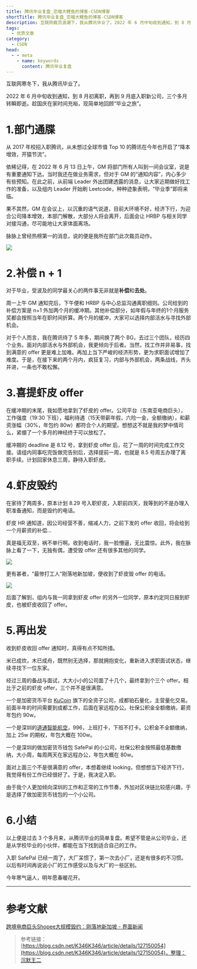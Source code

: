 ```yaml
---
title: 腾讯毕业复盘_恋喵大鲤鱼的博客-CSDN博客
shortTitle: 腾讯毕业复盘_恋喵大鲤鱼的博客-CSDN博客
description: 互联网裁员浪潮下，我从腾讯毕业了。2022 年 6 月中旬收到通知，到 8 月初离职，再到 9 月底入职新公司，三个多月转瞬即逝。趁国庆在家时间充裕，现简单地回顾“毕业之旅”。
tags:
  - 优质文章
category:
  - CSDN
head:
  - - meta
    - name: keywords
      content: 腾讯毕业复盘
---
```


互联网寒冬下，我从腾讯毕业了。

2022 年 6 月中旬收到通知，到 8 月初离职，再到 9 月底入职新公司，三个多月转瞬即逝。趁国庆在家时间充裕，现简单地回顾“毕业之旅”。



# 1.部门通牒



从 2017 年校招入职腾讯，从未想过全球市值 Top 10 的腾讯在今年也开启了“降本增效，开猿节流”。

依稀记得，在 2022 年 6 月 13 日上午，GM 将部门所有人叫到一间会议室，说是有重要通知下达。当时我还在做业务需求，但对于 GM 的“通知内容”，内心多少有些预知。在此之前，从前端 Leader 外出团建透露的消息，让大家近期做好找工作的准备，以及组内 Leader 开始刷 Leetcode，种种迹象表明，“毕业季”即将来临。

果不其然，GM 在会议上，以沉重的语气说道，目前大环境不好，经济下行，为迎合公司降本增效，本部门解散，大部分人将会离开，后面会让 HRBP 与相关同学对接沟通，尽可能地让大家体面离场。

脉脉上曾经热榜第一的消息，说的便是我所在部门此次裁员动作。

![](https://img-blog.csdnimg.cn/990e464109e94d069308587b9f27a779.png)



# 2.补偿 n + 1



对于毕业，受波及的同学最关心的两件事无非就是**补偿**和**去处**。

周一上午 GM 通知完后，下午便和 HRBP 与中心总监沟通离职细则。公司给到的补偿方案是 n+1 外加两个月的缓冲期。其他补偿部分，如年假与年终的1个月服务奖都会按照当年在职时间折算。两个月的缓冲，大家可以选择内部活水与寻找外部机会。

对于个人而言，我在腾讯待了 5 年多，期间换了两个 BG，去过三个团队，经历四个业务。面对内部活水与外部机会，我更倾向于后者。当然，找工作并非易事，找到满意的 offer 更是难上加难。再加上当下严峻的经济形势，更为求职面试增加了难度。于是，在接下来的两个月内，疯狂复习，内部与外部机会，两条战线，齐头并进，一条也不敢松懈。



# 3.喜提虾皮 offer



在缓冲期的末尾，我如愿地拿到了虾皮的 offer。公司平台（东南亚电商巨头），工作强度（19:30 下班），福利待遇（15天带薪年假，六险一金，全额缴纳），和薪资涨幅（30%，年包约 80w）都符合个人的期望。想想这不就是我的梦中情司么，紧绷了一个多月的神经终于可以放松了。

缓冲期的 deadline 是 8.12 号，拿到虾皮 offer 后，花了一周的时间完成工作交接。请组内同事吃完饭做完告别后，选择提前一周，也就是 8.5 号周五办理了离职手续。计划回家休息三周，静待入职虾皮。



# 4.虾皮毁约



在家待了两周多，原本计划 8.29 号入职虾皮，入职前四天，我等到的不是办理入职准备通知，而是毁约的电话。

虾皮 HR 通知道，因公司经营不善，缩减人力，之前下发的 offer 收回，将会给到一个月薪资的补偿…

真是福无双至，祸不单行啊。收到电话时，我一脸懵逼，无比震惊。此外，我在脉脉上看了一下，无独有偶，遭受毁 offer 还有很多其他的同学。

![](https://img-blog.csdnimg.cn/60ce90270f1b464e937386e7b1dc57cf.png)

更有甚者，“最惨打工人”刚落地新加坡，便收到了虾皮毁 offer 的电话。

![](https://img-blog.csdnimg.cn/8a86161960d34675af196188cdbbe79e.png)

后面了解到，组内与我一同拿到虾皮 offer 的另外一位同学，原本约定同日报到虾皮，也被虾皮收回了 offer。



# 5.再出发



收到虾皮收回 offer 通知时，真得有点不知所措。

米已成炊，木已成舟，既然别无选择，那就拥抱变化，重新进入求职面试状态，继续寻找下一位东家。

经过三周的备战与面试，大大小小的公司面了十几个，最终拿到个三个 offer。相比于之前的虾皮 offer，三个并不是很满意。

一个是加密货币平台 [KuCoin](https://www.kucoin.com/) 旗下的全资子公司，成都铂石量化，主营量化交易。前面半年的时间需要到成都工作，后面在家远程办公。社保公积金全额缴纳，薪资年包约 90w。

一个是深圳的[道通智能航空](https://www.autelrobotics.cn/)，996，上班打卡，下班不打卡。公积金不全额缴纳，加上 25w 的期权，年包大概在 100w。

一个是深圳的做加密货币钱包 SafePal 的小公司，社保公积金按照最低基数缴纳，大小周，每周两天在家远程办公，年包大概在 80w。

面对上面三个不是很满意的 offer，本想着继续 looking，但想想当下经济下行，我觉得有份工作已经很好了。于是，我决定入职。

由于我个人更加倾向深圳的工作和正常的工作节奏，外加对区块链比较感兴趣，于是选择了做加密货币钱包的一个小公司。



# 6.小结



以上便是过去 3 个多月来，从腾讯毕业的简单复盘。希望不管是从公司毕业，还是从学校毕业的小伙伴，都能在当下找到适合自己的工作。

入职 SafePal 已经一周了，大厂呆惯了，第一次去小厂，还是有很多的不习惯。以后有时间再说说小厂的工作感受以及与大厂的一些区别。

今年寒气逼人，明年愿春暖花开。

* * *

# 参考文献

[跨境电商巨头Shopee大规模毁约：刚落地新加坡 - 界面新闻](https://www.jiemian.com/article/7984291.html)

>参考链接：[https://blog.csdn.net/K346K346/article/details/127150054](https://blog.csdn.net/K346K346/article/details/127150054)，整理：沉默王二
